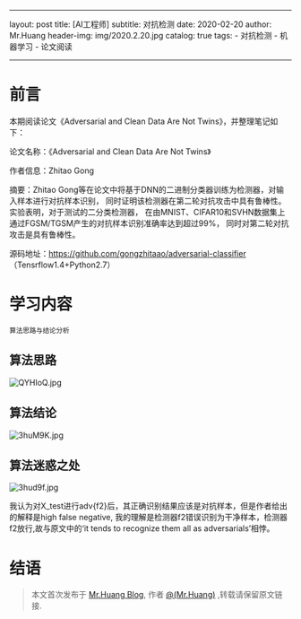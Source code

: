 
---
layout:     post
title:      [AI工程师]
subtitle:   对抗检测
date:       2020-02-20
author:     Mr.Huang
header-img: img/2020.2.20.jpg
catalog: true
tags:
    - 对抗检测
    - 机器学习
    - 论文阅读
    
---
# 前言

本期阅读论文《Adversarial and Clean Data Are Not Twins》，并整理笔记如下：

论文名称：《Adversarial and Clean Data Are Not Twins》

作者信息：Zhitao Gong

摘要：Zhitao Gong等在论文中将基于DNN的二进制分类器训练为检测器，对输入样本进行对抗样本识别，
同时证明该检测器在第二轮对抗攻击中具有鲁棒性。实验表明，对于测试的二分类检测器，
在由MNIST、CIFAR10和SVHN数据集上通过FGSM/TGSM产生的对抗样本识别准确率达到超过99%，
同时对第二轮对抗攻击是具有鲁棒性。

源码地址：https://github.com/gongzhitaao/adversarial-classifier （Tensrflow1.4+Python2.7）

# 学习内容

	算法思路与结论分析
	
## 算法思路

![QYHIoQ.jpg](https://s2.ax1x.com/2019/12/07/QYHIoQ.jpg)

## 算法结论

![3huM9K.jpg](https://s2.ax1x.com/2020/03/03/3huM9K.jpg)

## 算法迷惑之处

![3hud9f.jpg](https://s2.ax1x.com/2020/03/03/3hud9f.jpg)

我认为对X_test进行adv{f2}后，其正确识别结果应该是对抗样本，但是作者给出的解释是high false negative,
我的理解是检测器f2错误识别为干净样本，检测器f2放行,故与原文中的‘it tends to recognize them all
as adversarials’相悖。

# 结语

 > 本文首次发布于 [Mr.Huang Blog](http://www.huangsz.xyz), 作者 [@(Mr.Huang)](http://github.com/EmotionalXX) ,转载请保留原文链接.







